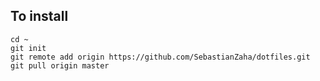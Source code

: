 ## To install

```
cd ~
git init
git remote add origin https://github.com/SebastianZaha/dotfiles.git
git pull origin master
```

